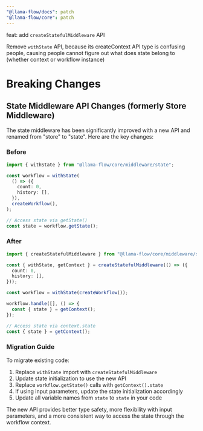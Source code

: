 ```yaml
---
"@llama-flow/docs": patch
"@llama-flow/core": patch
---
```


feat: add `createStatefulMiddleware` API

Remove `withState` API, because its createContext API type is confusing people,
causing people cannot figure out what does state belong to (whether context or workflow instance)

# Breaking Changes

## State Middleware API Changes (formerly Store Middleware)

The state middleware has been significantly improved with a new API and renamed from "store" to "state". Here are the key changes:

### Before

```typescript
import { withState } from "@llama-flow/core/middleware/state";

const workflow = withState(
  () => ({
    count: 0,
    history: [],
  }),
  createWorkflow(),
);

// Access state via getState()
const state = workflow.getState();
```

### After

```typescript
import { createStatefulMiddleware } from "@llama-flow/core/middleware/state";

const { withState, getContext } = createStatefulMiddleware(() => ({
  count: 0,
  history: [],
}));

const workflow = withState(createWorkflow());

workflow.handle([], () => {
  const { state } = getContext();
});

// Access state via context.state
const { state } = getContext();
```

### Migration Guide

To migrate existing code:

1. Replace `withState` import with `createStatefulMiddleware`
2. Update state initialization to use the new API
3. Replace `workflow.getState()` calls with `getContext().state`
4. If using input parameters, update the state initialization accordingly
5. Update all variable names from `state` to `state` in your code

The new API provides better type safety, more flexibility with input parameters, and a more consistent way to access the state through the workflow context.
